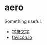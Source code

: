 # aero
Something useful.

- [字符文字](http://patorjk.com/software/taag)
- [favicon.io](https://favicon.io/favicon-converter)
